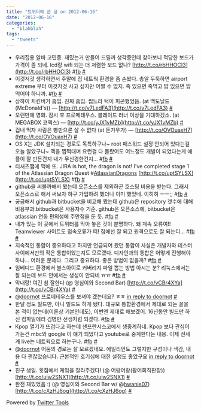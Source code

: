 ```yaml
---
title: "트위터에 쓴 글 on 2012-06-16"
date: "2012-06-16"
categories: 
  - "blahblah"
tags: 
  - "tweets"
---
```


- 우리집용 알바 고민중. 재밌는거 만들어 드릴까 생각중인데 찾아보니 적당한 보드가 가격이 좀 되네. lcd랑 wifi 되는 더 저렴한 보드 없나? [http://t.co/rbHHOCI3](http://t.co/rbHHOCI3) #[fb](http://search.twitter.com/search?q=%23fb) [#](http://twitter.com/blurblah/statuses/211732888998264832)
- 이것저것 생각하면서 주말에 집 네트웍 환경을 좀 손봤다. 총알 두둑하면 airport extreme 부터 이것저것 사고 싶지만 어쩔 수 없지. 죽 있으면 죽먹고 밥 있으면 밥 먹어야 하니까. #[fb](http://search.twitter.com/search?q=%23fb) [#](http://twitter.com/blurblah/statuses/211733797522243586)
- 상하이 치킨버거 흡입. 진짜 흡입. 씹느라 턱이 피곤했었음. (at 맥도날드 (McDonald's)) — [http://t.co/v7LedFA3](http://t.co/v7LedFA3) [#](http://twitter.com/blurblah/statuses/211745386774274048)
- 오랜만에 영화. 잠시 후 프로메테우스. 블레이드 러너 이상을 기대하겠소. (at MEGABOX 코엑스) — [http://t.co/yJX1vMZb](http://t.co/yJX1vMZb) [#](http://twitter.com/blurblah/statuses/211746177593516032)
- 겁내 먹자 사람은 빵만으론 살 수 없다 (at 돈가우가) — [http://t.co/OVOuaxH7](http://t.co/OVOuaxH7) [#](http://twitter.com/blurblah/statuses/211794739211677698)
- OS X는 JDK 설치되는 경로도 독특하구나~ root 패스워드 설정 안되어 있다는걸 오늘 알았구나~ 맥을 찝쩍대며 요런걸 다 몰랐어도 어느정도 개발이 되었다는게 애플이 잘 만든건지 내가 무신경한건지... #[fb](http://search.twitter.com/search?q=%23fb) [#](http://twitter.com/blurblah/statuses/212204155278860288)
- 티셔츠땜에 맥에 또. JIRA is hot, the dragon is not! I've completed stage 1 of the Atlassian Dragon Quest #[AtlassianDragons](http://search.twitter.com/search?q=%23AtlassianDragons) [http://t.co/uptSYLSX](http://t.co/uptSYLSX) #[fb](http://search.twitter.com/search?q=%23fb) [#](http://twitter.com/blurblah/statuses/212229616864198656)
- github을 써볼까해서 봤는데 오픈소스를 제외하곤 호스팅 비용을 받는다. 그래서 오픈소스로 해서 써보자 하구 가입하려 했더니 이미 했었네. 이히히 ㅡㅡ;; #[fb](http://search.twitter.com/search?q=%23fb) [#](http://twitter.com/blurblah/statuses/212375697191219200)
- 궁금해서 github과 bitbucket을 비교해 봤는데 github은 repository 갯수에 대해 비용부과.bitbucket은 사용자수 기준. github은 오픈소스에, bitbucket은 atlassian 연동 편의성에 주안점을 둔 듯. #[fb](http://search.twitter.com/search?q=%23fb) [#](http://twitter.com/blurblah/statuses/212376958896574465)
- 내가 있는 이 곳에서 트위터를 막아 놓은 것이 분명하다. 왜 계속 오류여!! Teamviewer 사이트도 접속오류가 떠! 집에선 잘 되고 원격으로도 잘 되는디... #[fb](http://search.twitter.com/search?q=%23fb) [#](http://twitter.com/blurblah/statuses/212456007203438592)
- 지속적인 통합이 중요하다고 하지만 언급되어 왔던 통합이 사실은 개발자와 테스터 사이에서만의 작은 통합이었는지도 모르겠다. 디자인과의 통합은 어떻게 진행해야하나... 어려운 문제다. 그리고 중요하다. 좋은 방법이 없을까? #[fb](http://search.twitter.com/search?q=%23fb) [#](http://twitter.com/blurblah/statuses/212456571500892160)
- 임베디드 환경에서 불스아이로 커버리지 파일 뽑는 방법 아시는 분? 리눅스에서는 잘 되는데 보드 안에서는 생성이 안되네 ㅠㅠ #[fb](http://search.twitter.com/search?q=%23fb) [#](http://twitter.com/blurblah/statuses/212457316044382209)
- 막내랑! 여긴 참 잘한다 (@ 영심이와 Second Bar) [http://t.co/vCBr4XYa](http://t.co/vCBr4XYa) [#](http://twitter.com/blurblah/statuses/212550703292485633)
- @[doornot](http://twitter.com/doornot) 프로메테우스를 보셔야 겠는데요? ㅎㅎ [in reply to doornot](http://twitter.com/doornot/statuses/212756821247672320) [#](http://twitter.com/blurblah/statuses/212764282503434241)
- 한달 정도 빌드만, 아니 빌드도 하게 됐다. 대규모 통합환경에서 제대로 되는 꼴을 본 적이 없는데(이론상 기본인데도), 이번엔 제대로 해보겠어. 16년동안 빌드만 하신 컴파일에러 김병만 선생처럼 되겠다. #[fb](http://search.twitter.com/search?q=%23fb) [#](http://twitter.com/blurblah/statuses/213218565833244672)
- Kpop 열기가 뜨겁다고 하는데 샌프란시스코에서 생중계하네. Kpop 보다 관심이 가는건 mbc와 google 이 얘기 되었다고 youtube로 중계한다는 내용. 이제 전세계 live는 네트웍으로 하는구나. #[fb](http://search.twitter.com/search?q=%23fb) [#](http://twitter.com/blurblah/statuses/213295612676935681)
- @[doornot](http://twitter.com/doornot) 어둠의 경로는 잘 모르겠네요. 에일리언도 그렇지만 구성이나 색감, 내용 다 괜찮았습니다. 근본적인 호기심에 대한 설정도 좋았구요 [in reply to doornot](http://twitter.com/doornot/statuses/212790437243650050) [#](http://twitter.com/blurblah/statuses/213552029145112576)
- 친구 생일. 횟집에서 케잌을 잘라주겠다! (@ 어랑어랑(활어회직판장)) [http://t.co/uiw2SNX1](http://t.co/uiw2SNX1) [#](http://twitter.com/blurblah/statuses/213612576792260608)
- 완전 재밌었음 :) (@ 영심이와 Second Bar w/ @[hwanie07](http://twitter.com/hwanie07)) [http://t.co/cXzHJ6og](http://t.co/cXzHJ6og) [#](http://twitter.com/blurblah/statuses/213692605903540224)

Powered by [Twitter Tools](http://alexking.org/projects/wordpress)

